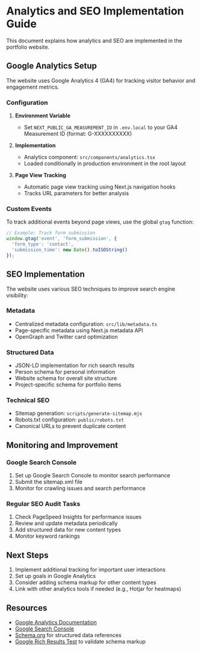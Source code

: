 # Analytics and SEO Implementation Guide

This document explains how analytics and SEO are implemented in the portfolio website.

## Google Analytics Setup

The website uses Google Analytics 4 (GA4) for tracking visitor behavior and engagement metrics.

### Configuration

1. **Environment Variable**
   - Set `NEXT_PUBLIC_GA_MEASUREMENT_ID` in `.env.local` to your GA4 Measurement ID (format: G-XXXXXXXXXX)

2. **Implementation**
   - Analytics component: `src/components/analytics.tsx`
   - Loaded conditionally in production environment in the root layout

3. **Page View Tracking**
   - Automatic page view tracking using Next.js navigation hooks
   - Tracks URL parameters for better analysis

### Custom Events

To track additional events beyond page views, use the global `gtag` function:

```typescript
// Example: Track form submission
window.gtag('event', 'form_submission', {
  'form_type': 'contact',
  'submission_time': new Date().toISOString()
});
```

## SEO Implementation

The website uses various SEO techniques to improve search engine visibility:

### Metadata

- Centralized metadata configuration: `src/lib/metadata.ts`
- Page-specific metadata using Next.js metadata API
- OpenGraph and Twitter card optimization

### Structured Data

- JSON-LD implementation for rich search results
- Person schema for personal information
- Website schema for overall site structure
- Project-specific schema for portfolio items

### Technical SEO

- Sitemap generation: `scripts/generate-sitemap.mjs`
- Robots.txt configuration: `public/robots.txt`
- Canonical URLs to prevent duplicate content

## Monitoring and Improvement

### Google Search Console

1. Set up Google Search Console to monitor search performance
2. Submit the sitemap.xml file
3. Monitor for crawling issues and search performance

### Regular SEO Audit Tasks

1. Check PageSpeed Insights for performance issues
2. Review and update metadata periodically
3. Add structured data for new content types
4. Monitor keyword rankings

## Next Steps

1. Implement additional tracking for important user interactions
2. Set up goals in Google Analytics
3. Consider adding schema markup for other content types
4. Link with other analytics tools if needed (e.g., Hotjar for heatmaps)

## Resources

- [Google Analytics Documentation](https://developers.google.com/analytics/devguides/collection/ga4)
- [Google Search Console](https://search.google.com/search-console)
- [Schema.org](https://schema.org/) for structured data references
- [Google Rich Results Test](https://search.google.com/test/rich-results) to validate schema markup
